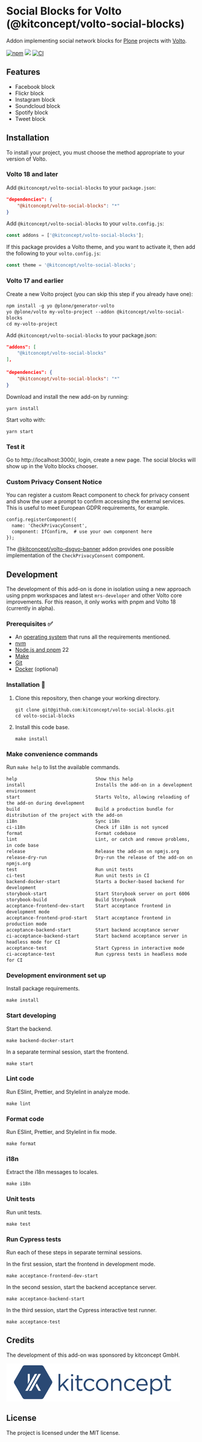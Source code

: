 # Social Blocks for Volto (@kitconcept/volto-social-blocks)

Addon implementing social network blocks for [Plone](https://plone.org) projects with [Volto](https://github.com/plone/volto).

[![npm](https://img.shields.io/npm/v/@kitconcept/volto-social-blocks)](https://www.npmjs.com/package/@kitconcept/volto-social-blocks)
[![](https://img.shields.io/badge/-Storybook-ff4785?logo=Storybook&logoColor=white&style=flat-square)](https://kitconcept.github.io/volto-social-blocks/)
[![CI](https://github.com/kitconcept/volto-social-blocks/actions/workflows/main.yml/badge.svg)](https://github.com/kitconcept/volto-social-blocks/actions/workflows/main.yml)

## Features

- Facebook block
- Flickr block
- Instagram block
- Soundcloud block
- Spotify block
- Tweet block

## Installation

To install your project, you must choose the method appropriate to your version of Volto.


### Volto 18 and later

Add `@kitconcept/volto-social-blocks` to your `package.json`:

```json
"dependencies": {
    "@kitconcept/volto-social-blocks": "*"
}
```

Add `@kitconcept/volto-social-blocks` to your `volto.config.js`:

```javascript
const addons = ['@kitconcept/volto-social-blocks'];
```

If this package provides a Volto theme, and you want to activate it, then add the following to your `volto.config.js`:

```javascript
const theme = '@kitconcept/volto-social-blocks';
```

### Volto 17 and earlier

Create a new Volto project (you can skip this step if you already have one):

```
npm install -g yo @plone/generator-volto
yo @plone/volto my-volto-project --addon @kitconcept/volto-social-blocks
cd my-volto-project
```

Add `@kitconcept/volto-social-blocks` to your package.json:

```JSON
"addons": [
    "@kitconcept/volto-social-blocks"
],

"dependencies": {
    "@kitconcept/volto-social-blocks": "*"
}
```

Download and install the new add-on by running:

```
yarn install
```

Start volto with:

```
yarn start
```

### Test it

Go to http://localhost:3000/, login, create a new page. The social blocks will show up in the Volto blocks chooser.

### Custom Privacy Consent Notice

You can register a custom React component to check for privacy consent and show the user a prompt to confirm accessing the external services. This is useful to meet European GDPR requirements, for example.

```
config.registerComponent({
  name: 'CheckPrivacyConsent',
  component: IfConfirm,  # use your own component here
});
```

The [@kitconcept/volto-dsgvo-banner](https://github.com/kitconcept/volto-dsgvo-banner) addon provides one possible implementation of the `CheckPrivacyConsent` component.

## Development

The development of this add-on is done in isolation using a new approach using pnpm workspaces and latest `mrs-developer` and other Volto core improvements.
For this reason, it only works with pnpm and Volto 18 (currently in alpha).


### Prerequisites ✅

-   An [operating system](https://6.docs.plone.org/install/create-project-cookieplone.html#prerequisites-for-installation) that runs all the requirements mentioned.
-   [nvm](https://6.docs.plone.org/install/create-project-cookieplone.html#nvm)
-   [Node.js and pnpm](https://6.docs.plone.org/install/create-project.html#node-js) 22
-   [Make](https://6.docs.plone.org/install/create-project-cookieplone.html#make)
-   [Git](https://6.docs.plone.org/install/create-project-cookieplone.html#git)
-   [Docker](https://docs.docker.com/get-started/get-docker/) (optional)

### Installation 🔧

1.  Clone this repository, then change your working directory.

    ```shell
    git clone git@github.com:kitconcept/volto-social-blocks.git
    cd volto-social-blocks
    ```

2.  Install this code base.

    ```shell
    make install
    ```


### Make convenience commands

Run `make help` to list the available commands.

```text
help                             Show this help
install                          Installs the add-on in a development environment
start                            Starts Volto, allowing reloading of the add-on during development
build                            Build a production bundle for distribution of the project with the add-on
i18n                             Sync i18n
ci-i18n                          Check if i18n is not synced
format                           Format codebase
lint                             Lint, or catch and remove problems, in code base
release                          Release the add-on on npmjs.org
release-dry-run                  Dry-run the release of the add-on on npmjs.org
test                             Run unit tests
ci-test                          Run unit tests in CI
backend-docker-start             Starts a Docker-based backend for development
storybook-start                  Start Storybook server on port 6006
storybook-build                  Build Storybook
acceptance-frontend-dev-start    Start acceptance frontend in development mode
acceptance-frontend-prod-start   Start acceptance frontend in production mode
acceptance-backend-start         Start backend acceptance server
ci-acceptance-backend-start      Start backend acceptance server in headless mode for CI
acceptance-test                  Start Cypress in interactive mode
ci-acceptance-test               Run cypress tests in headless mode for CI
```

### Development environment set up

Install package requirements.

```shell
make install
```

### Start developing

Start the backend.

```shell
make backend-docker-start
```

In a separate terminal session, start the frontend.

```shell
make start
```

### Lint code

Run ESlint, Prettier, and Stylelint in analyze mode.

```shell
make lint
```

### Format code

Run ESlint, Prettier, and Stylelint in fix mode.

```shell
make format
```

### i18n

Extract the i18n messages to locales.

```shell
make i18n
```

### Unit tests

Run unit tests.

```shell
make test
```

### Run Cypress tests

Run each of these steps in separate terminal sessions.

In the first session, start the frontend in development mode.

```shell
make acceptance-frontend-dev-start
```

In the second session, start the backend acceptance server.

```shell
make acceptance-backend-start
```

In the third session, start the Cypress interactive test runner.

```shell
make acceptance-test
```

## Credits

The development of this add-on was sponsored by kitconcept GmbH.

![kitconcept GmbH](https://raw.githubusercontent.com/kitconcept/volto-form-builder/master/kitconcept.png)

## License

The project is licensed under the MIT license.
